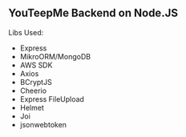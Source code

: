 YouTeepMe Backend on Node.JS
---

Libs Used:

- Express
- MikroORM/MongoDB
- AWS SDK
- Axios
- BCryptJS
- Cheerio
- Express FileUpload
- Helmet
- Joi
- jsonwebtoken